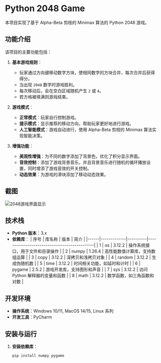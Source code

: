 # Python 2048 Game

本项目实现了基于 Alpha-Beta 剪枝的 Minimax 算法的 Python 2048 游戏。

## 功能介绍

该项目的主要功能包括：

1. **基本游戏规则**：
   - 玩家通过方向键移动数字方块，使相同数字的方块合并，每次合并后获得得分。
   - 当出现 `2048` 数字时游戏胜利。
   - 每次移动后，会在空白区域随机产生 `2` 或 `4`。
   - 若方格被填满则游戏结束。

2. **游戏模式**：
   - **正常模式**：玩家自行控制游戏。
   - **提示模式**：显示推荐的移动方向，帮助玩家更好地进行游戏。
   - **人工智能模式**：游戏自动进行，使用 Alpha-Beta 剪枝的 Minimax 算法实现智能决策。

3. **增强功能**：
   - **美观性增强**：为不同的数字添加了背景色，优化了积分显示界面。
   - **音效控制**：添加了游戏背景音乐，并且背景音乐进行随机的循环播放设置，同时增添了游戏音效的开关控制。
   - **动态效果**：为游戏的滑块添加了移动动态效果。

## 截图

![2048游戏界面显示](game_interface.png)

## 技术栈

- **Python 版本**：3.x
- **依赖库**：
  | 序号 | 库名称      | 版本     | 简介                                         |
  |------|-------------|----------|----------------------------------------------|
  | 1    | os          | 3.12.2   | 操作系统接口，用于文件和目录操作             |
  | 2    | numpy       | 1.26.4   | 高性能数值计算库，支持数组运算               |
  | 3    | copy        | 3.12.2   | 深拷贝和浅拷贝对象                           |
  | 4    | random      | 3.12.2   | 生成伪随机数                                 |
  | 5    | time        | 3.12.2   | 时间相关功能，如延时和计时                   |
  | 6    | pygame      | 2.5.2    | 游戏开发库，支持图形和声音                   |
  | 7    | sys         | 3.12.2   | 访问 Python 解释器的变量和函数               |
  | 8    | math        | 3.12.2   | 数学函数，如三角函数和对数                   |

## 开发环境

- **操作系统**：Windows 10/11, MacOS 14/15, Linux 系列
- **开发工具**：PyCharm

## 安装与运行

1. **安装依赖库**：

   ```bash
   pip install numpy pygame
